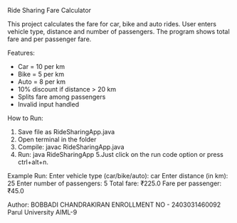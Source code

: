 Ride Sharing Fare Calculator

This project calculates the fare for car, bike and auto rides.
User enters vehicle type, distance and number of passengers.
The program shows total fare and per passenger fare.

Features:
- Car = 10 per km
- Bike = 5 per km
- Auto = 8 per km
- 10% discount if distance > 20 km
- Splits fare among passengers
- Invalid input handled

How to Run:
1. Save file as RideSharingApp.java
2. Open terminal in the folder
3. Compile: javac RideSharingApp.java
4. Run: java RideSharingApp
5.Just click on the run code option or press ctrl+alt+n.

Example Run:
Enter vehicle type (car/bike/auto): car
Enter distance (in km): 25
Enter number of passengers: 5
Total fare: ₹225.0
Fare per passenger: ₹45.0

Author:
BOBBADI CHANDRAKIRAN
ENROLLMENT NO - 2403031460092
Parul University
AIML-9
